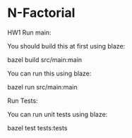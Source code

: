# N-Factorial
HW1
Run main:

You should build this at first using blaze:

bazel build src/main:main

You can run this using blaze:

bazel run src/main:main


Run Tests:

You can run unit tests using blaze:

bazel test tests:tests
